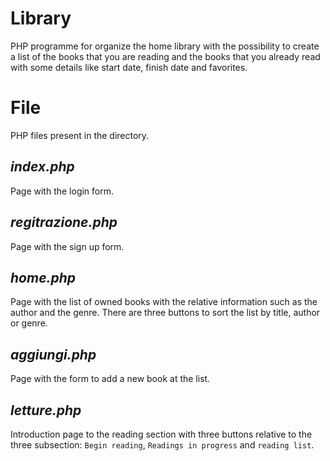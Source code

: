 # Library
PHP programme for organize the home library with the possibility to create a list of the books that you are reading and the books that you already read with some details like start date, finish date and favorites.

# File
PHP files present in the directory.

## _index.php_

Page with the login form.

## _regitrazione.php_

Page with the sign up form.

## _home.php_

Page with the list of owned books with the relative information such as the author and the genre. There are three buttons to sort the list by title, author or genre.

## _aggiungi.php_

Page with the form to add a new book at the list.

## _letture.php_

Introduction page to the reading section with three buttons relative to the three subsection: `Begin reading`, `Readings in progress` and `reading list`.
